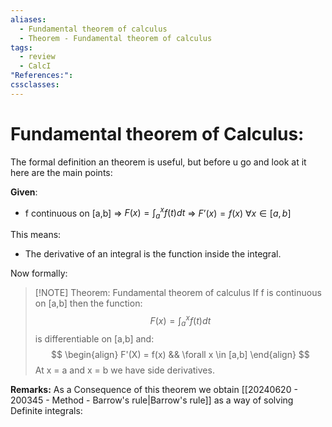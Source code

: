 ```yaml
---
aliases:
  - Fundamental theorem of calculus
  - Theorem - Fundamental theorem of calculus
tags:
  - review
  - CalcI
"References:": 
cssclasses:
---
```

# Fundamental theorem of Calculus: 

The formal definition an theorem is useful, but before u go and look at it here are the main points:

**Given**: 
+ f continuous on \[a,b]
=> $F(x) = \int_a^x f(t)dt$ 
=> $F’(x) = f(x)$ $\forall x \in [a,b]$

This means: 
+ The derivative of an integral is the function inside the integral. 

Now formally: 

> [!NOTE] Theorem: Fundamental theorem of calculus
> If f is continuous on [a,b] then the function: 
> $$
> F(x) =  \int_a^x f(t)dt
> $$
> is differentiable on \[a,b] and: 
> $$
> \begin{align}
> F'(X) = f(x) && \forall x \in [a,b]
> \end{align}
> $$
> At x = a and x = b we have side derivatives. 

**Remarks:**
As a Consequence of this theorem we obtain [[20240620 - 200345 - Method - Barrow's rule|Barrow's rule]] as a way of solving Definite integrals: 


